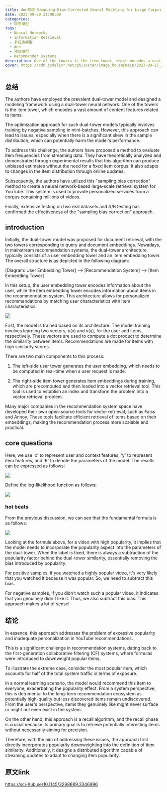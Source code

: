 ```yaml
---
title: dnn双塔-Sampling-Bias-Corrected Neural Modeling for Large Corpus Item Recommendations -youtube
date: 2023-09-20 21:08:00
categories:
  - 排序模型
tags:
  - Neural Networks
  - Information Retrieval
  - 多任务模型
  - dnn 
  - 预估模型 
  - Recommender systems
description: One of the towers is the item tower, which encodes a vast amount of content features related to items.proposed a method to evaluate item frequencies from streaming data.
cover: https://cdn.jsdelivr.net/gh/1oscar/image_house@main/2023-09-25_223046.png
---
```


## 总结

The authors have employed the prevalent dual-tower model and designed a modeling framework using a dual-tower neural network. One of the towers is the item tower, which encodes a vast amount of content features related to items.

The optimization approach for such dual-tower models typically involves training by negative sampling in mini-batches. However, this approach can lead to issues, especially when there is a significant skew in the sample distribution, which can potentially harm the model's performance.

To address this challenge, the authors have proposed a method to evaluate item frequencies from streaming data. They have theoretically analyzed and demonstrated through experimental results that this algorithm can produce unbiased estimates without the need for a fixed item corpus. It also adapts to changes in the item distribution through online updates.

Subsequently, the authors have utilized this "sampling bias correction" method to create a neural network-based large-scale retrieval system for YouTube. This system is used to provide personalized services from a corpus containing millions of videos.

Finally, extensive testing on two real datasets and A/B testing has confirmed the effectiveness of the "sampling bias correction" approach.


## introduction

Initially, the dual-tower model was proposed for document retrieval, with the two towers corresponding to query and document embeddings. Nowadays, in mainstream recommendation systems, the dual-tower architecture typically consists of a user embedding tower and an item embedding tower. The overall structure is as depicted in the following diagram:

[Diagram: User Embedding Tower] --> [Recommendation System] --> [Item Embedding Tower]

In this setup, the user embedding tower encodes information about the user, while the item embedding tower encodes information about items in the recommendation system. This architecture allows for personalized recommendations by matching user characteristics with item characteristics.

![](https://cdn.jsdelivr.net/gh/1oscar/image_house@main/2023-09-25_223342.png)


First, the model is trained based on its architecture. The model training involves learning two vectors, u(x) and v(y), for the user and items, respectively. These vectors are used to compute a dot product to determine the similarity between items. Recommendations are made for items with high similarity scores.

There are two main components to this process:

1. The left-side user tower generates the user embedding, which needs to be computed in real-time when a user request is made.

2. The right-side item tower generates item embeddings during training, which are precomputed and then loaded into a vector retrieval tool. This tool is used to establish an index and transform the problem into a vector retrieval problem.

Many major companies in the recommendation system space have developed their own open-source tools for vector retrieval, such as Faiss and Annoy. These tools facilitate efficient retrieval of items based on their embeddings, making the recommendation process more scalable and practical.



## core questions 


Here, we use 'x' to represent user and context features, 'y' to represent item features, and 'θ' to denote the parameters of the model. The results can be expressed as follows:


![](https://cdn.jsdelivr.net/gh/1oscar/image_house@main/2023-09-25_223606.png)


Define the log-likelihood function as follows:

![](https://cdn.jsdelivr.net/gh/1oscar/image_house@main/2023-09-25_223638.png)


### hot beats

From the previous discussion, we can see that the fundamental formula is as follows:


![](https://cdn.jsdelivr.net/gh/1oscar/image_house@main/2023-09-25_223717.png)



Looking at the formula above, for a video with high popularity, it implies that the model needs to incorporate the popularity aspect into the parameters of the dual-tower. When the label is fixed, there is always a subtraction of the popularity factor behind the dual-tower similarity, essentially removing the bias introduced by popularity. 

For positive samples, if you watched a highly popular video, it's very likely that you watched it because it was popular. So, we need to subtract this bias. 

For negative samples, if you didn't watch such a popular video, it indicates that you genuinely didn't like it. Thus, we also subtract this bias. This approach makes a lot of sense!



## 结论

In essence, this approach addresses the problem of excessive popularity and inadequate personalization in YouTube recommendations.

This is a significant challenge in recommendation systems, dating back to the first-generation collaborative filtering (CF) systems, where formulas were introduced to downweight popular items. 

To illustrate the extreme case, consider the most popular item, which accounts for half of the total system traffic in terms of exposure. 

In a normal learning scenario, the model would recommend this item to everyone, exacerbating the popularity effect. From a system perspective, this is detrimental to the long-term recommendation ecosystem as potentially high-quality but less discovered items remain undiscovered. From the user's perspective, items they genuinely like might never surface or might not even exist in the system.

On the other hand, this approach is a recall algorithm, and the recall phase is crucial because its primary goal is to retrieve potentially interesting items without necessarily aiming for precision.

Therefore, with the aim of addressing these issues, the approach first directly incorporates popularity downweighting into the definition of item similarity. Additionally, it designs a distributed algorithm capable of streaming updates to adapt to changing item popularity.


## 原文link

https://sci-hub.se/10.1145/3298689.3346996  

